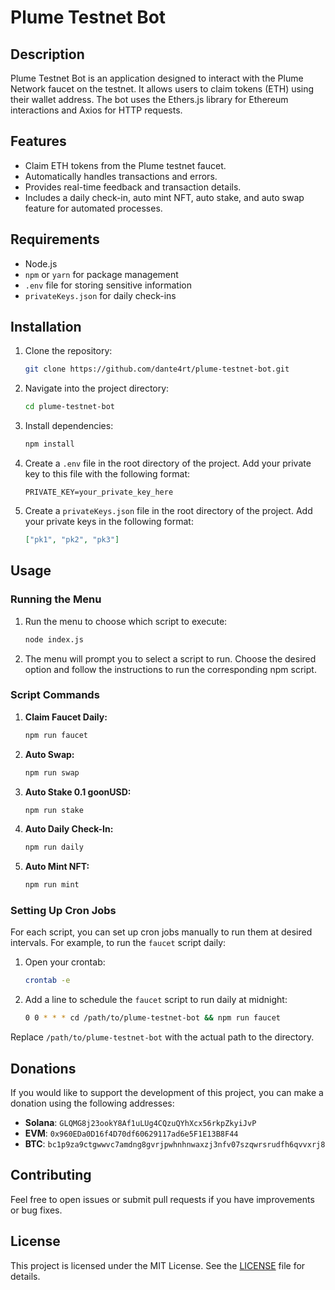 # Plume Testnet Bot

## Description

Plume Testnet Bot is an application designed to interact with the Plume Network faucet on the testnet. It allows users to claim tokens (ETH) using their wallet address. The bot uses the Ethers.js library for Ethereum interactions and Axios for HTTP requests.

## Features

- Claim ETH tokens from the Plume testnet faucet.
- Automatically handles transactions and errors.
- Provides real-time feedback and transaction details.
- Includes a daily check-in, auto mint NFT, auto stake, and auto swap feature for automated processes.

## Requirements

- Node.js
- `npm` or `yarn` for package management
- `.env` file for storing sensitive information
- `privateKeys.json` for daily check-ins

## Installation

1. Clone the repository:

    ```bash
    git clone https://github.com/dante4rt/plume-testnet-bot.git
    ```

2. Navigate into the project directory:

    ```bash
    cd plume-testnet-bot
    ```

3. Install dependencies:

    ```bash
    npm install
    ```

4. Create a `.env` file in the root directory of the project. Add your private key to this file with the following format:

    ```env
    PRIVATE_KEY=your_private_key_here
    ```

5. Create a `privateKeys.json` file in the root directory of the project. Add your private keys in the following format:

    ```json
    ["pk1", "pk2", "pk3"]
    ```

## Usage

### Running the Menu

1. Run the menu to choose which script to execute:

    ```bash
    node index.js
    ```

2. The menu will prompt you to select a script to run. Choose the desired option and follow the instructions to run the corresponding npm script.

### Script Commands

1. **Claim Faucet Daily:**

    ```bash
    npm run faucet
    ```

2. **Auto Swap:**

    ```bash
    npm run swap
    ```

3. **Auto Stake 0.1 goonUSD:**

    ```bash
    npm run stake
    ```

4. **Auto Daily Check-In:**

    ```bash
    npm run daily
    ```

5. **Auto Mint NFT:**

    ```bash
    npm run mint
    ```

### Setting Up Cron Jobs

For each script, you can set up cron jobs manually to run them at desired intervals. For example, to run the `faucet` script daily:

1. Open your crontab:

    ```bash
    crontab -e
    ```

2. Add a line to schedule the `faucet` script to run daily at midnight:

    ```bash
    0 0 * * * cd /path/to/plume-testnet-bot && npm run faucet
    ```

Replace `/path/to/plume-testnet-bot` with the actual path to the directory.

## Donations

If you would like to support the development of this project, you can make a donation using the following addresses:

- **Solana**: `GLQMG8j23ookY8Af1uLUg4CQzuQYhXcx56rkpZkyiJvP`
- **EVM**: `0x960EDa0D16f4D70df60629117ad6e5F1E13B8F44`
- **BTC**: `bc1p9za9ctgwwvc7amdng8gvrjpwhnhnwaxzj3nfv07szqwrsrudfh6qvvxrj8`

## Contributing

Feel free to open issues or submit pull requests if you have improvements or bug fixes.

## License

This project is licensed under the MIT License. See the [LICENSE](LICENSE) file for details.
